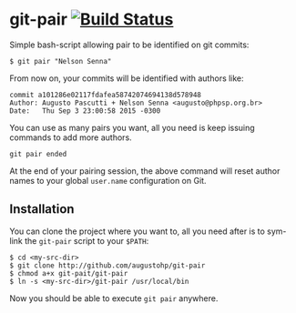 # git-pair [![Build Status](https://travis-ci.org/augustohp/git-pair.svg)](https://travis-ci.org/augustohp/git-pair)

Simple bash-script allowing pair to be identified on git commits:

    $ git pair "Nelson Senna"

From now on, your commits will be identified with authors like:

    commit a101286e02117fdafea58742074694138d578948
    Author: Augusto Pascutti + Nelson Senna <augusto@phpsp.org.br>
    Date:   Thu Sep 3 23:00:58 2015 -0300

You can use as many pairs you want, all you need is keep issuing
commands to add more authors.

    git pair ended

At the end of your pairing session, the above command will reset
author names to your global `user.name` configuration on Git.

## Installation

You can clone the project where you want to, all you need after
is to sym-link the `git-pair` script to your `$PATH`:

    $ cd <my-src-dir>
    $ git clone http://github.com/augustohp/git-pair
    $ chmod a+x git-pait/git-pair
    $ ln -s <my-src-dir>/git-pair /usr/local/bin

Now you should be able to execute `git pair` anywhere.
